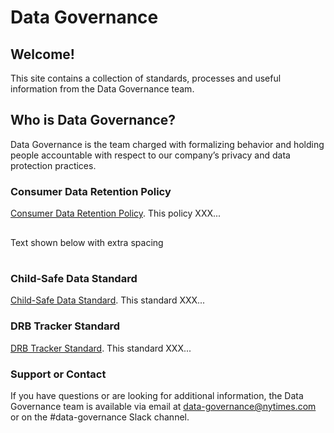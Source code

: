 # Data Governance

## Welcome! 
This site contains a collection of standards, processes and useful information from the Data Governance team.

## Who is Data Governance?

Data Governance is the team charged with formalizing behavior and holding people accountable with respect to our company’s privacy and data protection practices. 

### Consumer Data Retention Policy

[Consumer Data Retention Policy](https://docs.google.com/document/d/1ppKHWN5-iMSqMPgpdPM4Sf20FkVd0flh8gsoN4Jmq-I/edit?usp=sharing). This policy XXX...

<p style="line-height:3.5em;">Text shown below with extra spacing</p>

### Child-Safe Data Standard

[Child-Safe Data Standard](https://docs.google.com/document/d/17KkeafTa39P8kQc0UJaceR1EOjDnGri39x5l72hmtaQ/edit?usp=sharing). This standard XXX...



### DRB Tracker Standard

[DRB Tracker Standard](https://docs.google.com/document/d/1aIF1w4H2FYHzbfigDSPoL-u1-Uqn4-YJLOUoeH9GLek/edit?usp=sharing). This standard XXX...



### Support or Contact

If you have questions or are looking for additional information, the Data Governance team is available via email at data-governance@nytimes.com or on the #data-governance Slack channel.
